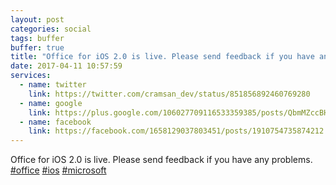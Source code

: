 ```yaml
---
layout: post
categories: social
tags: buffer
buffer: true
title: "Office for iOS 2.0 is live. Please send feedback if you have any problems. #office #ios #microsoft"
date: 2017-04-11 10:57:59
services: 
  - name: twitter
    link: https://twitter.com/cramsan_dev/status/851856892460769280
  - name: google
    link: https://plus.google.com/106027709116533359385/posts/QbmMZccBHdg
  - name: facebook
    link: https://facebook.com/1658129037803451/posts/1910754735874212
---
```


Office for iOS 2.0 is live. Please send feedback if you have any problems. <a href="https://twitter.com/#!/search?q=%23office" title="#office" class="hashtag" rel="external nofollow" target="_blank">#office</a> <a href="https://twitter.com/#!/search?q=%23ios" title="#ios" class="hashtag" rel="external nofollow" target="_blank">#ios</a> <a href="https://twitter.com/#!/search?q=%23microsoft" title="#microsoft" class="hashtag" rel="external nofollow" target="_blank">#microsoft</a>
